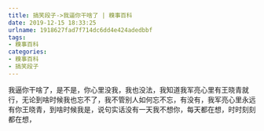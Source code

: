 ```yaml
---
title: 搞笑段子->我逼你干啥了 | 糗事百科
date: 2019-12-15 18:33:25
urlname: 1918627fad7f714dc6dd4e424adedbbf
tags: 
- 糗事百科
categories:
- 糗事百科
- 搞笑段子
---
```

我逼你干啥了，是不是，你心里没我，我也没法，我知道我军亮心里有王晓青就行，无论到啥时候我也忘不了，我不管别人如何忘不忘，有没有，我军亮心里永远有你王晓青，到啥时候我是，说句实话没有一天我不想你，每天都在想，时时刻刻都在想，


